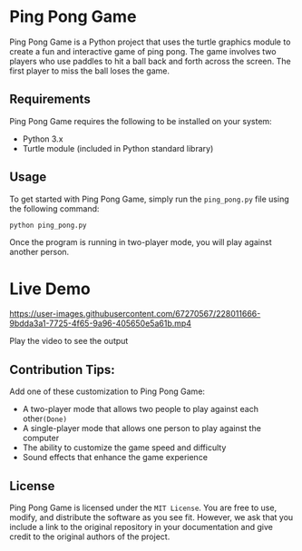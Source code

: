 # Ping Pong Game

Ping Pong Game is a Python project that uses the turtle graphics module to create a fun and interactive game of ping pong. The game involves two players who use paddles to hit a ball back and forth across the screen. The first player to miss the ball loses the game.

## Requirements

Ping Pong Game requires the following to be installed on your system:

  - Python 3.x
  - Turtle module (included in Python standard library)

## Usage

To get started with Ping Pong Game, simply run the `ping_pong.py` file using the following command:
```cmd
python ping_pong.py
```
Once the program is running in two-player mode, you will play against another person. 






# Live Demo

https://user-images.githubusercontent.com/67270567/228011666-9bdda3a1-7725-4f65-9a96-405650e5a61b.mp4


Play the video to see the output

## Contribution Tips:

Add one of these customization to Ping Pong Game:
  -  A two-player mode that allows two people to play against each other`(Done)`
  -  A single-player mode that allows one person to play against the computer
  -  The ability to customize the game speed and difficulty
  -  Sound effects that enhance the game experience
  
## License

Ping Pong Game is licensed under the `MIT License`. You are free to use, modify, and distribute the software as you see fit. However, we ask that you include a link to the original repository in your documentation and give credit to the original authors of the project.
